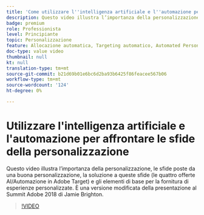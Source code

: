 ```yaml
---
title: 'Come utilizzare l''intelligenza artificiale e l''automazione per affrontare le sfide della personalizzazione '
description: Questo video illustra l’importanza della personalizzazione, le sfide poste da una buona personalizzazione, la soluzione a queste sfide (le quattro offerte AI/Automazione in Adobe Target) e gli elementi di base per la fornitura di esperienze personalizzate. È una versione modificata della presentazione al Summit Adobe 2018 di Jamie Brighton.
badge: premium
role: Professionista
level: Principiante
topic: Personalizzazione
feature: Allocazione automatica, Targeting automatico, Automated Personalization
doc-type: value video
thumbnail: null
kt: null
translation-type: tm+mt
source-git-commit: b21d69b01e6bc6d2ba93b6425f86feacee567b06
workflow-type: tm+mt
source-wordcount: '124'
ht-degree: 0%

---
```



# Utilizzare l&#39;intelligenza artificiale e l&#39;automazione per affrontare le sfide della personalizzazione

Questo video illustra l’importanza della personalizzazione, le sfide poste da una buona personalizzazione, la soluzione a queste sfide (le quattro offerte AI/Automazione in Adobe Target) e gli elementi di base per la fornitura di esperienze personalizzate. È una versione modificata della presentazione al Summit Adobe 2018 di Jamie Brighton.

>[!VIDEO](https://video.tv.adobe.com/v/25440/?quality=12)